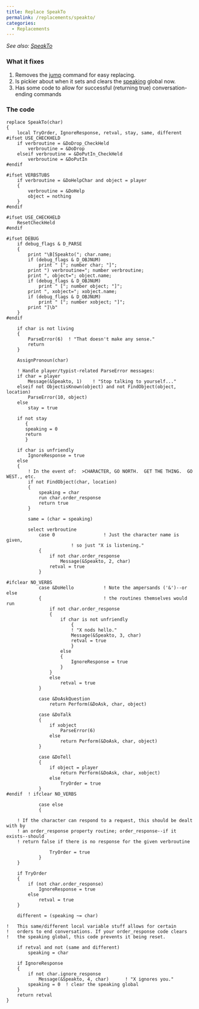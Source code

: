 ```yaml
---
title: Replace SpeakTo
permalink: /replacements/speakto/
categories: 
  - Replacements
---
```


*See also: [SpeakTo](parsing/speakto/)*

### What it fixes

1.  Removes the [jump](guts/jump/) command for easy replacing.
2.  Is pickier about when it sets and clears the
    [speaking](globals/speaking/) global now.
3.  Has some code to allow for successful (returning true)
    conversation-ending commands

### The code

    replace SpeakTo(char)
    {
        local TryOrder, IgnoreResponse, retval, stay, same, different
    #ifset USE_CHECKHELD
        if verbroutine = &DoDrop_CheckHeld
            verbroutine = &DoDrop
        elseif verbroutine = &DoPutIn_CheckHeld
            verbroutine = &DoPutIn
    #endif

    #ifset VERBSTUBS
        if verbroutine = &DoHelpChar and object = player
        {
            verbroutine = &DoHelp
            object = nothing
        }
    #endif

    #ifset USE_CHECKHELD
        ResetCheckHeld
    #endif

    #ifset DEBUG
        if debug_flags & D_PARSE
        {
            print "\B[Speakto("; char.name;
            if (debug_flags & D_OBJNUM)
                print " ["; number char; "]";
            print ") verbroutine="; number verbroutine;
            print ", object="; object.name;
            if (debug_flags & D_OBJNUM)
                print " ["; number object; "]";
            print ", xobject="; xobject.name;
            if (debug_flags & D_OBJNUM)
                print " ["; number xobject; "]";
            print "]\b"
        }
    #endif

        if char is not living
        {
            ParseError(6)  ! "That doesn't make any sense."
            return
        }

        AssignPronoun(char)

        ! Handle player/typist-related ParseError messages:
        if char = player
            Message(&Speakto, 1)    ! "Stop talking to yourself..."
        elseif not ObjectisKnown(object) and not FindObject(object, location)
            ParseError(10, object)
        else
            stay = true

        if not stay
           {
           speaking = 0
           return
           }

        if char is unfriendly
            IgnoreResponse = true
        else
        {
            ! In the event of:  >CHARACTER, GO NORTH.  GET THE THING.  GO WEST., etc.
            if not FindObject(char, location)
            {
                speaking = char
                run char.order_response
                return true
            }

            same = (char = speaking)

            select verbroutine
                case 0                  ! Just the character name is given,
                            ! so just "X is listening."
                {
                    if not char.order_response
                        Message(&Speakto, 2, char)
                    retval = true
                }

    #ifclear NO_VERBS
                case &DoHello           ! Note the ampersands ('&')--or else
                {                       ! the routines themselves would run
                    if not char.order_response
                    {
                        if char is not unfriendly
                            {
                            ! "X nods hello."
                            Message(&Speakto, 3, char)
                            retval = true
                            }
                        else
                        {
                            IgnoreResponse = true
                        }
                    }
                    else
                        retval = true
                }

                case &DoAskQuestion
                    return Perform(&DoAsk, char, object)

                case &DoTalk
                {
                    if xobject
                        ParseError(6)
                    else
                        return Perform(&DoAsk, char, object)
                }

                case &DoTell
                {
                    if object = player
                        return Perform(&DoAsk, char, xobject)
                    else
                        TryOrder = true
                }
    #endif  ! ifclear NO_VERBS

                case else
                {

        ! If the character can respond to a request, this should be dealt with by
        ! an order_response property routine; order_response--if it exists--should
        ! return false if there is no response for the given verbroutine

                    TryOrder = true
                }
        }

        if TryOrder
        {
            if (not char.order_response)
                IgnoreResponse = true
            else
                retval = true
        }

        different = (speaking ~= char)

    !   This same/different local variable stuff allows for certain
    !   orders to end conversations. If your order_response code clears
    !   the speaking global, this code prevents it being reset.

        if retval and not (same and different)
            speaking = char

        if IgnoreResponse
        {
            if not char.ignore_response
                Message(&Speakto, 4, char)      ! "X ignores you."
            speaking = 0  ! clear the speaking global
        }
        return retval
    }
